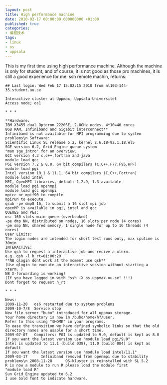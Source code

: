 ```yaml
---
layout: post
title: High performance machine
date: 2010-02-17 00:00:00.000000000 +01:00
published: true
categories:
- 编程技术
tags:
- linux
- os
- uppsala
---
```


This is my first time using high performance machine. Although the machine is only for student, and of course, it is not good as those pro machines, it is still a good experience for me. ssh remote machin, returns:

    ## Last login: Wed Feb 17 15:02:15 2010 from nl103-144-35.student.uu.se

    Interactive cluster at Uppmax, Uppsala Universitet
    Access node; os1

    * * *

    **Hardware:
    IBM X3455 dual Opteron 2220SE, 2.8GHz nodes. 4*10=40 cores
    8GB RAM, Infiniband and Gigabit interconnect**
    Infiniband is not available for MPI programming due to system problems\n Software:
    Scientific Linux SL release 5.2, kernel 2.6.18-92.1.18.el5
    SGE version 6.2, Grid Engine queue system
    "man sge_intro" for an overview.
    GCC version 4.3 c,c++,fortran and java
    module load gcc
    PGI version 7.2 & 8.0, 64 bit compilers (C,C++,F77,F95,HPF)
    module load pgi
    Intel version 10.1 & 11.1, 64 bit compilers (C,C++,Fortran)
    module load intel
    MPI, OpenMPI libraries, default 1.2.9, 1.3 available
    module load pgi openmpi
    module load gcc openmpi
    mpicc or mpif90 to compile
    mpirun to execute.
    qsub -pe dmp8 16, to submit a 16 slot mpi job
    openMP is available in pgi, intel and gcc
    QUEUES and PEs:
    os: 160 slots main queue (overbooked)
    -pe dmp NN, distributed on nodes, 16 slots per node (4 cores)
    -pe smp NN, shared memory, 1 single node for up to 16 threads (4 cores)
    User Limits:
    The login nodes are intended for short test runs only, max cputime is 30min
    INTERACTIVE:
    Use qsh to request a interactive job and recive a xterm.
    e.g. qsh -l h_rt=01:00:20
    **NB qlogin dont work at the moment use qsh**
    (Use qlogin to execute an interactive session without starting a xterm. )
    NB X-forwarding is working!
    (If you have logged in with "ssh -X os.uppmax.uu.se" !!!)
    Dont forget to request h_rt

    * * *

    News:
    2009-11-20   os6 restarted due to system problems
    2009-10-7/8  Service stop
    New file server "bubo" introduced for all uppmax storage.
    Your home directory is now in /bubo/home/h?/user.
    Refer to this using "$HOME" in your programs.
    To ease the transition we have defined symbolic links so that the old
    directory names are usable for a short time.
    2009-07-07   Compilers: PGI is updated to 9.0, default is kept as 8.0
    If you want the latest version use "module load pgi/9.0"
    Intel is updated to 11.1 (build 038), 11.0 (build 084) is kept as default
    If you want the latest version use "module load intel/11.1"
    2009-03-17      Infiniband removed from openmpi due to stability problems\n 2008-11-28      OS-kluster is reinstalled with SL 5.2
    R is now a module to run R please load the module first
    "module load R"
    Sun Grid Engine updated to 6.2
    I use bold font to indicate hardware.

